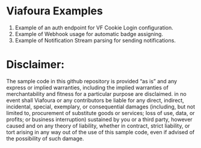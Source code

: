 # Viafoura Examples
1) Example of an auth endpoint for VF Cookie Login configuration.
2) Example of Webhook usage for automatic badge assigning.
3) Example of Notification Stream parsing for sending notifications.

# Disclaimer:
The sample code in this github repository is provided “as is” and any express or implied warranties, including the implied warranties of merchantability and fitness for a particular purpose are disclaimed. in no event shall Viafoura or any contributors be liable for any direct, indirect, incidental, special, exemplary, or consequential damages (including, but not limited to, procurement of substitute goods or services; loss of use, data, or profits; or business interruption) sustained by you or a third party, however caused and on any theory of liability, whether in contract, strict liability, or tort arising in any way out of the use of this sample code, even if advised of the possibility of such damage.
